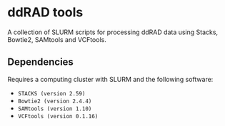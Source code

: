# ddRAD tools
A collection of SLURM scripts for processing ddRAD data using Stacks, Bowtie2,
SAMtools and VCFtools.

## Dependencies
Requires a computing cluster with SLURM and the following software:
- `STACKS (version 2.59)`
- `Bowtie2 (version 2.4.4)`
- `SAMtools (version 1.10)`
- `VCFtools (version 0.1.16)`
